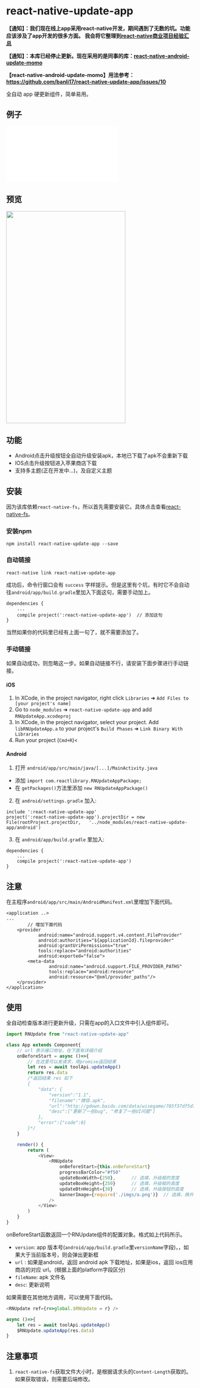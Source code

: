 # react-native-update-app

**【通知】：我们现在线上app采用react-native开发，期间遇到了无数的坑。功能应该涉及了app开发的很多方面。
    我会将它整理到[react-native商业项目经验汇总](https://github.com/banli17/w3croad-blog#react-native%E5%95%86%E4%B8%9A%E9%A1%B9%E7%9B%AE%E7%BB%8F%E9%AA%8C%E9%9B%86)**

**【通知】：本库已经停止更新。现在采用的是同事的库：[react-native-android-update-momo](https://www.npmjs.com/package/react-native-android-update-momo)**

**【react-native-android-update-momo】用法参考：https://github.com/banli17/react-native-update-app/issues/10**

全自动 app 硬更新组件，简单易用。

## 例子
![example](./example/index.js)

## 预览

<img src="./preview/1.gif" width="320" height="568" />

## 功能

- Android点击升级按钮全自动升级安装apk，本地已下载了apk不会重新下载
- IOS点击升级按钮进入苹果商店下载
- 支持多主题(正在开发中...)，及自定义主题

## 安装

因为该库依赖`react-native-fs`，所以首先需要安装它。具体点击查看[react-native-fs](https://github.com/itinance/react-native-fs)。

### 安装npm

```
npm install react-native-update-app --save
```

### 自动链接

```
react-native link react-native-update-app
```

成功后，命令行窗口会有 `success` 字样提示。但是这里有个坑，有时它不会自动往`android/app/build.gradle`里加入下面这句，需要手动加上。

```
dependencies {
    ...
    compile project(':react-native-update-app')  // 添加这句
}
```

当然如果你的代码里已经有上面一句了，就不需要添加了。

### 手动链接

如果自动成功，则忽略这一步。如果自动链接不行，请安装下面步骤进行手动链接。

#### iOS

1.  In XCode, in the project navigator, right click `Libraries` ➜ `Add Files to [your project's name]`
2.  Go to `node_modules` ➜ `react-native-update-app` and add `RNUpdateApp.xcodeproj`
3.  In XCode, in the project navigator, select your project. Add `libRNUpdateApp.a` to your project's `Build Phases` ➜ `Link Binary With Libraries`
4.  Run your project (`Cmd+R`)<

#### Android

1.  打开 `android/app/src/main/java/[...]/MainActivity.java`

*   添加 `import com.reactlibrary.RNUpdateAppPackage;`
*   在 `getPackages()`方法里添加 `new RNUpdateAppPackage()` 

2.  在 `android/settings.gradle` 加入:

```
include ':react-native-update-app'
project(':react-native-update-app').projectDir = new File(rootProject.projectDir, 	'../node_modules/react-native-update-app/android')
```

3.  在 `android/app/build.gradle` 里加入:

```
dependencies {
    ...
    compile project(':react-native-update-app')
}
```

## 注意

在主程序`android/app/src/main/AndroidManifest.xml`里增加下面代码。

```
<application ..>
...
        // 增加下面代码
    <provider
            android:name="android.support.v4.content.FileProvider"
            android:authorities="${applicationId}.fileprovider"
            android:grantUriPermissions="true"
            tools:replace="android:authorities"
            android:exported="false">
        <meta-data
                android:name="android.support.FILE_PROVIDER_PATHS"
                tools:replace="android:resource"
                android:resource="@xml/provider_paths"/>
    </provider>
</application>
```

## 使用

全自动检查版本进行更新升级，只需在app的入口文件中引入组件即可。

```javascript
import RNUpdate from "react-native-update-app"

class App extends Component{
    // url 表示接口地址，在下面有详细介绍
    onBeforeStart = async ()=>{
        // 在这里可以发请求，用promise返回结果
        let res = await toolApi.updateApp() 
        return res.data
        /*返回结果 res 如下
        {
            "data": {
                "version":"1.1",
                "filename":"微信.apk",
                "url":"http://gdown.baidu.com/data/wisegame/785f37df5d72c409/weixin_1320.apk",
                "desc":["更新了一些bug", "修复了一些UI问题"]
            },
            "error":{"code":0}
        }*/
    }

    render() {
        return (
            <View>
                <RNUpdate
                    onBeforeStart={this.onBeforeStart}
                    progressBarColor="#f50"
                    updateBoxWidth={250},      // 选填，升级框的宽度
                    updateBoxHeight={250}      // 选填，升级框的高度
                    updateBtnHeight={38}       // 选填，升级按钮的高度
                    bannerImage={require('./imgs/a.png')}  // 选填，换升级弹框图片
                />
            </View>
        )
    }
}
```

onBeforeStart函数返回一个RNUpdate组件的配置对象。格式如上代码所示。

*   `version`: app 版本号(`android/app/build.gradle`里`versionName`字段)，，如果大于当前版本号，则会弹出更新框
*   `url` : 如果是android，返回 android apk 下载地址，如果是ios，返回 ios应用商店的对应 url。(根据上面的platform字段区分)
*   `fileName`: apk 文件名
*   `desc`: 更新说明

如果需要在其他地方调用，可以使用下面代码。

```javascript
<RNUpdate ref={r=>global.$RNUpdate = r} />

async ()=>{
    let res = await toolApi.updateApp() 
    $RNUpdate.updateApp(res.data)
}
```

## 注意事项

1. `react-native-fs`获取文件大小时，是根据请求头的`Content-Length`获取的。如果获取错误，则需要后端修改。

